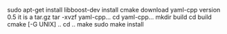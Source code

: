 sudo apt-get install libboost-dev
install cmake
download yaml-cpp version 0.5 it is a tar.gz
tar -xvzf yaml-cpp...
cd yaml-cpp...
mkdir build
cd build
cmake [-G UNIX] ..
cd ..
make
sudo make install
